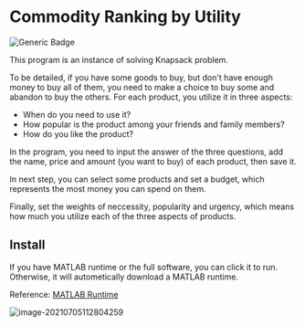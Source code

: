 # Commodity Ranking by Utility

![Generic Badge](https://img.shields.io/badge/dependencies-MATLAB_Runtime-blue)

This program is an instance of solving Knapsack problem.

To be detailed, if you have some goods to buy, but don't have enough money to buy all of them, you need to make a choice to buy some and abandon to buy the others. For each product, you utilize it in three aspects:
- When do you need to use it?
- How popular is the product among your friends and family members?
- How do you like the product?

In the program, you need to input the answer of the three questions, add the name, price and amount (you want to buy) of each product, then save it.

In next step, you can select some products and set a budget, which represents the most money you can spend on them.

Finally, set the weights of neccessity, popularity and urgency, which means how much you utilize each of the three aspects of products.


## Install

If you have MATLAB runtime or the full software, you can click it to run. Otherwise, it will autometically download a MATLAB runtime.

Reference: [MATLAB Runtime](https://www.mathworks.com/products/compiler/matlab-runtime.html)

![image-20210705112804259](C:\Users\cloudy\AppData\Roaming\Typora\typora-user-images\image-20210705112804259.png)